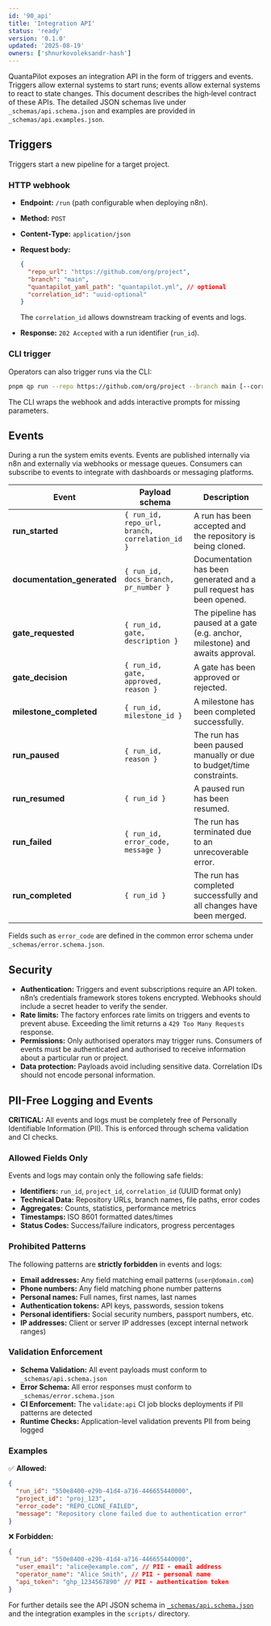 ```yaml
---
id: '90_api'
title: 'Integration API'
status: 'ready'
version: '0.1.0'
updated: '2025-08-19'
owners: ['shnurkovoleksandr-hash']
---
```


QuantaPilot exposes an integration API in the form of triggers and events. Triggers allow external systems to start runs; events allow external systems to react to state changes. This document describes the high‑level contract of these APIs. The detailed JSON schemas live under `_schemas/api.schema.json` and examples are provided in `_schemas/api.examples.json`.

## Triggers

Triggers start a new pipeline for a target project.

### HTTP webhook

- **Endpoint:** `/run` (path configurable when deploying n8n).
- **Method:** `POST`
- **Content‑Type:** `application/json`
- **Request body:**

  ```json
  {
    "repo_url": "https://github.com/org/project",
    "branch": "main",
    "quantapilot_yaml_path": "quantapilot.yml", // optional
    "correlation_id": "uuid-optional"
  }
  ```

  The `correlation_id` allows downstream tracking of events and logs.

- **Response:** `202 Accepted` with a run identifier (`run_id`).

### CLI trigger

Operators can also trigger runs via the CLI:

```bash
pnpm qp run --repo https://github.com/org/project --branch main [--correlation-id <uuid>]
```

The CLI wraps the webhook and adds interactive prompts for missing parameters.

## Events

During a run the system emits events. Events are published internally via n8n and externally via webhooks or message queues. Consumers can subscribe to events to integrate with dashboards or messaging platforms.

| Event                       | Payload schema                                 | Description                                                                     |
| --------------------------- | ---------------------------------------------- | ------------------------------------------------------------------------------- |
| **run_started**             | `{ run_id, repo_url, branch, correlation_id }` | A run has been accepted and the repository is being cloned.                     |
| **documentation_generated** | `{ run_id, docs_branch, pr_number }`           | Documentation has been generated and a pull request has been opened.            |
| **gate_requested**          | `{ run_id, gate, description }`                | The pipeline has paused at a gate (e.g. anchor, milestone) and awaits approval. |
| **gate_decision**           | `{ run_id, gate, approved, reason }`           | A gate has been approved or rejected.                                           |
| **milestone_completed**     | `{ run_id, milestone_id }`                     | A milestone has been completed successfully.                                    |
| **run_paused**              | `{ run_id, reason }`                           | The run has been paused manually or due to budget/time constraints.             |
| **run_resumed**             | `{ run_id }`                                   | A paused run has been resumed.                                                  |
| **run_failed**              | `{ run_id, error_code, message }`              | The run has terminated due to an unrecoverable error.                           |
| **run_completed**           | `{ run_id }`                                   | The run has completed successfully and all changes have been merged.            |

Fields such as `error_code` are defined in the common error schema under `_schemas/error.schema.json`.

## Security

- **Authentication:** Triggers and event subscriptions require an API token. n8n’s credentials framework stores tokens encrypted. Webhooks should include a secret header to verify the sender.
- **Rate limits:** The factory enforces rate limits on triggers and events to prevent abuse. Exceeding the limit returns a `429 Too Many Requests` response.
- **Permissions:** Only authorised operators may trigger runs. Consumers of events must be authenticated and authorised to receive information about a particular run or project.
- **Data protection:** Payloads avoid including sensitive data. Correlation IDs should not encode personal information.

## PII-Free Logging and Events

**CRITICAL:** All events and logs must be completely free of Personally Identifiable Information (PII). This is enforced through schema validation and CI checks.

### Allowed Fields Only

Events and logs may contain only the following safe fields:

- **Identifiers:** `run_id`, `project_id`, `correlation_id` (UUID format only)
- **Technical Data:** Repository URLs, branch names, file paths, error codes
- **Aggregates:** Counts, statistics, performance metrics
- **Timestamps:** ISO 8601 formatted dates/times
- **Status Codes:** Success/failure indicators, progress percentages

### Prohibited Patterns

The following patterns are **strictly forbidden** in events and logs:

- **Email addresses:** Any field matching email patterns (`user@domain.com`)
- **Phone numbers:** Any field matching phone number patterns
- **Personal names:** Full names, first names, last names
- **Authentication tokens:** API keys, passwords, session tokens
- **Personal identifiers:** Social security numbers, passport numbers, etc.
- **IP addresses:** Client or server IP addresses (except internal network ranges)

### Validation Enforcement

- **Schema Validation:** All event payloads must conform to `_schemas/api.schema.json`
- **Error Schema:** All error responses must conform to `_schemas/error.schema.json`
- **CI Enforcement:** The `validate:api` CI job blocks deployments if PII patterns are detected
- **Runtime Checks:** Application-level validation prevents PII from being logged

### Examples

✅ **Allowed:**

```json
{
  "run_id": "550e8400-e29b-41d4-a716-446655440000",
  "project_id": "proj_123",
  "error_code": "REPO_CLONE_FAILED",
  "message": "Repository clone failed due to authentication error"
}
```

❌ **Forbidden:**

```json
{
  "run_id": "550e8400-e29b-41d4-a716-446655440000",
  "user_email": "alice@example.com", // PII - email address
  "operator_name": "Alice Smith", // PII - personal name
  "api_token": "ghp_1234567890" // PII - authentication token
}
```

For further details see the API JSON schema in [`_schemas/api.schema.json`](../_schemas/api.schema.json) and the integration examples in the `scripts/` directory.
